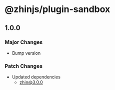 # @zhinjs/plugin-sandbox

## 1.0.0

### Major Changes

- Bump version

### Patch Changes

- Updated dependencies
  - zhin@3.0.0
